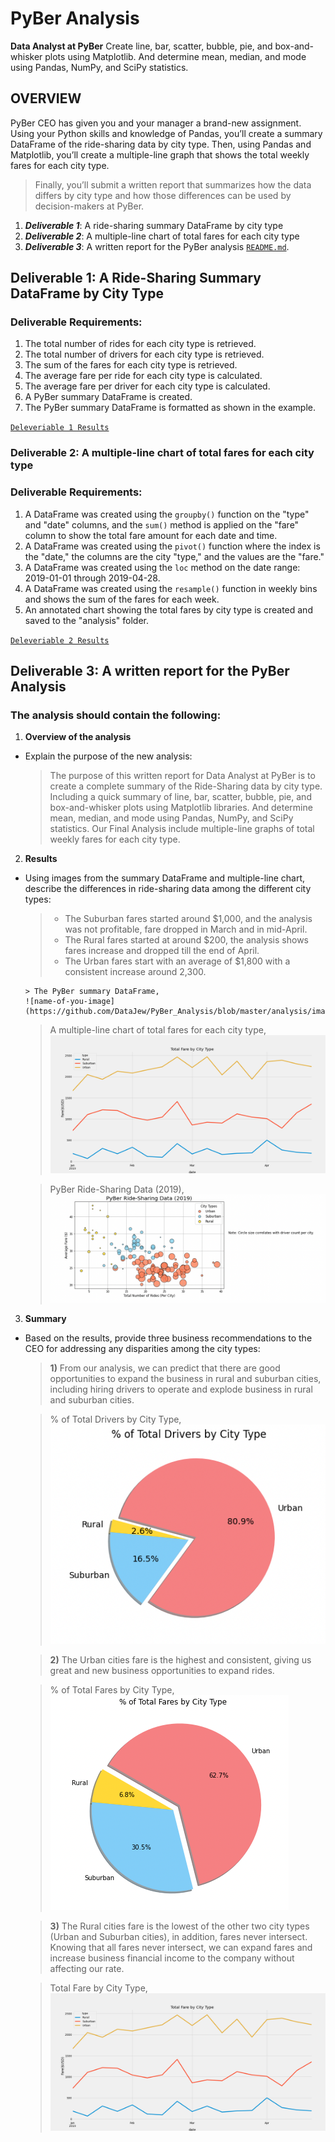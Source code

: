 # PyBer Analysis
**Data Analyst at PyBer**
Create line, bar, scatter, bubble, pie, and box-and-whisker plots using Matplotlib. And determine mean, median, and mode using Pandas, NumPy, and SciPy statistics.

## OVERVIEW
PyBer CEO has given you and your manager a brand-new assignment. Using your Python skills and knowledge of Pandas, you’ll create a summary DataFrame of the ride-sharing data by city type. Then, using Pandas and Matplotlib, you’ll create a multiple-line graph that shows the total weekly fares for each city type. 

> Finally, you’ll submit a written report that summarizes how the data differs by city type and how those differences can be used by decision-makers at PyBer.

1. ***Deliverable 1***: A ride-sharing summary DataFrame by city type
2. ***Deliverable 2***: A multiple-line chart of total fares for each city type
3. ***Deliverable 3***: A written report for the PyBer analysis [`README.md`](https://github.com/DataJew/PyBer_Analysis). 

## Deliverable 1:  A Ride-Sharing Summary DataFrame by City Type
### Deliverable Requirements:

1. The total number of rides for each city type is retrieved. 
2. The total number of drivers for each city type is retrieved.
3. The sum of the fares for each city type is retrieved.
4. The average fare per ride for each city type is calculated.  
5. The average fare per driver for each city type is calculated. 
6. A PyBer summary DataFrame is created.
7. The PyBer summary DataFrame is formatted as shown in the example.

[`Deleveriable 1 Results`](https://github.com/DataJew/PyBer_Analysis/blob/master/PyBer_Challenge.ipynb)

### Deliverable 2: A multiple-line chart of total fares for each city type
### Deliverable Requirements:

1. A DataFrame was created using the `groupby()` function on the "type" and "date" columns, and the `sum()` method is applied on the "fare" column to show the total fare amount for each date and time.
2. A DataFrame was created using the `pivot()` function where the index is the "date," the columns are the city "type," and the values are the "fare."
3. A DataFrame was created using the `loc` method on the date range: 2019-01-01 through 2019-04-28.
4. A DataFrame was created using the `resample()` function in weekly bins and shows the sum of the fares for each week.
5. An annotated chart showing the total fares by city type is created and saved to the "analysis" folder. 

[`Deleveriable 2 Results`](https://github.com/DataJew/PyBer_Analysis/blob/master/PyBer_Challenge.ipynb) 

## Deliverable 3: A written report for the PyBer Analysis
### The analysis should contain the following:

1. **Overview of the analysis** 
* Explain the purpose of the new analysis:

    > The purpose of this written report for Data Analyst at PyBer is to create a complete summary of the Ride-Sharing data by city type. Including a quick summary of line, bar, scatter, bubble, pie, and box-and-whisker plots using Matplotlib libraries. And determine mean, median, and mode using Pandas, NumPy, and SciPy statistics. Our Final Analysis include multiple-line graphs of total weekly fares for each city type.


2. **Results** 
* Using images from the summary DataFrame and multiple-line chart, describe the differences in ride-sharing data among the different city types:

    > * The Suburban fares started around $1,000, and the analysis was not profitable, fare dropped in March and in mid-April.  
    > * The Rural fares started at around $200, the analysis shows fares increase and dropped till the end of April.  
    > * The Urban fares start with an average of $1,800 with a consistent increase around 2,300. 
    
      > The PyBer summary DataFrame, 
      ![name-of-you-image](https://github.com/DataJew/PyBer_Analysis/blob/master/analysis/images/PyBerSummarydf.png) 
   

     > A multiple-line chart of total fares for each city type,
     ![name-of-you-image](https://github.com/DataJew/PyBer_Analysis/blob/master/analysis/images/PyBer_fare_summary.png) 
    

     > PyBer Ride-Sharing Data (2019),
     ![name-of-you-image](https://github.com/DataJew/PyBer_Analysis/blob/master/analysis/images/PyBerRide-SharingData(2019).png)  
      

3. **Summary** 
* Based on the results, provide three business recommendations to the CEO for addressing any disparities among the city types:

    > **1)** From our analysis, we can predict that there are good opportunities to expand the business in rural and suburban cities, including hiring drivers to operate and explode business in rural and suburban cities.

     > % of Total Drivers by City Type,
     ![name-of-you-image](https://github.com/DataJew/PyBer_Analysis/blob/master/analysis/images/TotalDriversbyCityTypePieChart.png) 
  
    
    > **2)** The Urban cities fare is the highest and consistent, giving us great and new business opportunities to expand rides.  

     > % of Total Fares by City Type, 
     ![name-of-you-image](https://github.com/DataJew/PyBer_Analysis/blob/master/analysis/images/PercentageofFaresbyCityType.png) 

    
    > **3)** The Rural cities fare is the lowest of the other two city types (Urban and Suburban cities), in addition, fares never intersect.  Knowing that all fares never intersect, we can expand fares and increase business financial income to the company without affecting our rate.

     > Total Fare by City Type,
     ![name-of-you-image](https://github.com/DataJew/PyBer_Analysis/blob/master/analysis/images/PyBer_fare_summary.png) 
   
